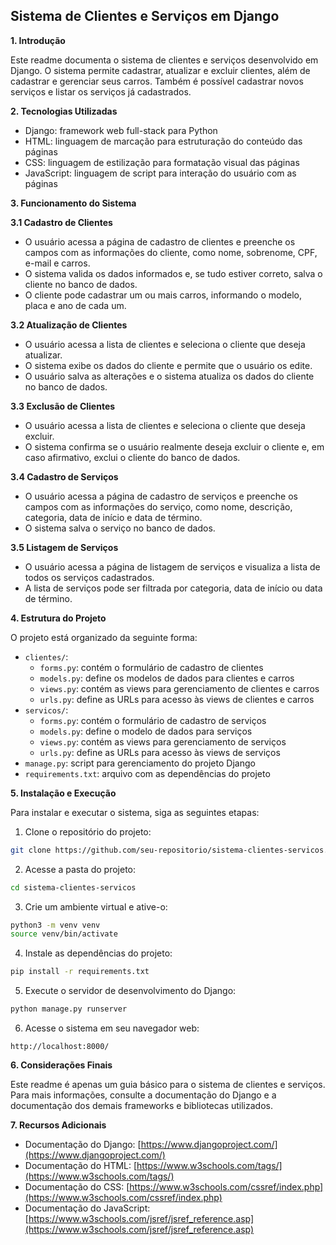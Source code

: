 ## Sistema de Clientes e Serviços em Django

**1. Introdução**

Este readme documenta o sistema de clientes e serviços desenvolvido em Django. O sistema permite cadastrar, atualizar e excluir clientes, além de cadastrar e gerenciar seus carros. Também é possível cadastrar novos serviços e listar os serviços já cadastrados.



**2. Tecnologias Utilizadas**

* Django: framework web full-stack para Python
* HTML: linguagem de marcação para estruturação do conteúdo das páginas
* CSS: linguagem de estilização para formatação visual das páginas
* JavaScript: linguagem de script para interação do usuário com as páginas

**3. Funcionamento do Sistema**

**3.1 Cadastro de Clientes**

* O usuário acessa a página de cadastro de clientes e preenche os campos com as informações do cliente, como nome, sobrenome, CPF, e-mail e carros.
* O sistema valida os dados informados e, se tudo estiver correto, salva o cliente no banco de dados.
* O cliente pode cadastrar um ou mais carros, informando o modelo, placa e ano de cada um.

**3.2 Atualização de Clientes**

* O usuário acessa a lista de clientes e seleciona o cliente que deseja atualizar.
* O sistema exibe os dados do cliente e permite que o usuário os edite.
* O usuário salva as alterações e o sistema atualiza os dados do cliente no banco de dados.

**3.3 Exclusão de Clientes**

* O usuário acessa a lista de clientes e seleciona o cliente que deseja excluir.
* O sistema confirma se o usuário realmente deseja excluir o cliente e, em caso afirmativo, exclui o cliente do banco de dados.

**3.4 Cadastro de Serviços**

* O usuário acessa a página de cadastro de serviços e preenche os campos com as informações do serviço, como nome, descrição, categoria, data de início e data de término.
* O sistema salva o serviço no banco de dados.

**3.5 Listagem de Serviços**

* O usuário acessa a página de listagem de serviços e visualiza a lista de todos os serviços cadastrados.
* A lista de serviços pode ser filtrada por categoria, data de início ou data de término.

**4. Estrutura do Projeto**

O projeto está organizado da seguinte forma:

* `clientes/`:
    * `forms.py`: contém o formulário de cadastro de clientes
    * `models.py`: define os modelos de dados para clientes e carros
    * `views.py`: contém as views para gerenciamento de clientes e carros
    * `urls.py`: define as URLs para acesso às views de clientes e carros
* `servicos/`:
    * `forms.py`: contém o formulário de cadastro de serviços
    * `models.py`: define o modelo de dados para serviços
    * `views.py`: contém as views para gerenciamento de serviços
    * `urls.py`: define as URLs para acesso às views de serviços
* `manage.py`: script para gerenciamento do projeto Django
* `requirements.txt`: arquivo com as dependências do projeto

**5. Instalação e Execução**

Para instalar e executar o sistema, siga as seguintes etapas:

1. Clone o repositório do projeto:

```bash
git clone https://github.com/seu-repositorio/sistema-clientes-servicos.git
```

2. Acesse a pasta do projeto:

```bash
cd sistema-clientes-servicos
```

3. Crie um ambiente virtual e ative-o:

```bash
python3 -m venv venv
source venv/bin/activate
```

4. Instale as dependências do projeto:

```bash
pip install -r requirements.txt
```

5. Execute o servidor de desenvolvimento do Django:

```bash
python manage.py runserver
```

6. Acesse o sistema em seu navegador web:

```
http://localhost:8000/
```

**6. Considerações Finais**

Este readme é apenas um guia básico para o sistema de clientes e serviços. Para mais informações, consulte a documentação do Django e a documentação dos demais frameworks e bibliotecas utilizados.

**7. Recursos Adicionais**

* Documentação do Django: [https://www.djangoproject.com/](https://www.djangoproject.com/)
* Documentação do HTML: [https://www.w3schools.com/tags/](https://www.w3schools.com/tags/)
* Documentação do CSS: [https://www.w3schools.com/cssref/index.php](https://www.w3schools.com/cssref/index.php)
* Documentação do JavaScript: [https://www.w3schools.com/jsref/jsref_reference.asp](https://www.w3schools.com/jsref/jsref_reference.asp)



